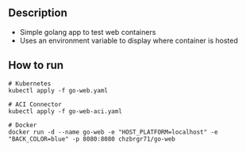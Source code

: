 ## Description

  * Simple golang app to test web containers
  * Uses an environment variable to display where container is hosted
  
## How to run
 
  ```
  # Kubernetes
  kubectl apply -f go-web.yaml

  # ACI Connector
  kubectl apply -f go-web-aci.yaml

  # Docker
  docker run -d --name go-web -e "HOST_PLATFORM=localhost" -e "BACK_COLOR=blue" -p 8080:8080 chzbrgr71/go-web
  ```